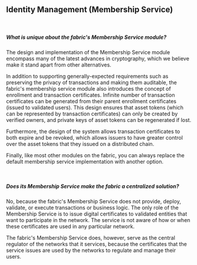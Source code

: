 ## Identity Management (Membership Service)
&nbsp;
##### What is unique about the fabric's Membership Service module?
The design and implementation of the Membership Service module encompass many of the latest advances in cryptography, which we believe make it stand apart from other alternatives.

In addition to supporting generally-expected requirements such as preserving the privacy of transactions and making them auditable, the fabric's membership service module also introduces the concept of enrollment and transaction certificates. Infinite number of transaction certificates can be generated from their parent enrollment certificates (issued to validated users). This design ensures that asset tokens (which can be represented by transaction certificates) can only be created by verified owners, and private keys of asset tokens can be regenerated if lost.

Furthermore, the design of the system allows transaction certificates to both expire and be revoked, which allows issuers to have greater control over the asset tokens that they issued on a distributed chain.

Finally, like most other modules on the fabric, you can always replace the default membership service implementation with another option.


&nbsp;
##### Does its Membership Service make the fabric a centralized solution?

No, because the fabric's Membership Service does not provide, deploy, validate, or execute transactions or business logic. The only role of the Membership Service is to issue digital certificates to validated entities that want to participate in the network. The service is not aware of how or when these certificates are used in any particular network.

The fabric's Membership Service does, however, serve as the central regulator of the networks that it services, because the certificates that the service issues are used by the networks to regulate and manage their users.
